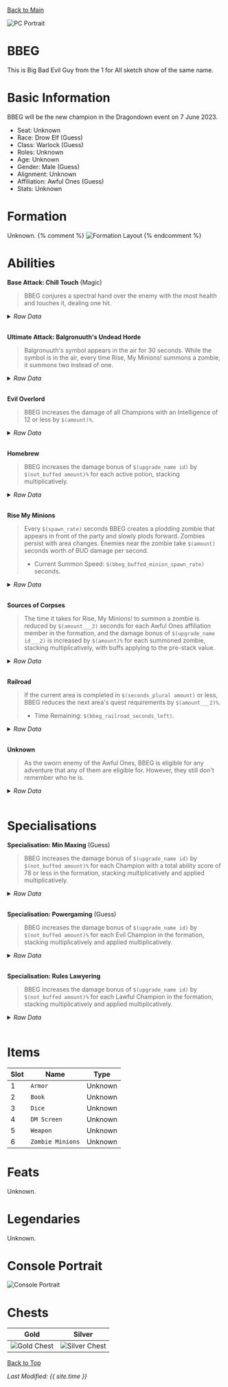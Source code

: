 [Back to Main](index.md)

![PC Portrait](images/bbeg_portrait.png)

# BBEG

This is Big Bad Evil Guy from the 1 for All sketch show of the same name.

# Basic Information

BBEG will be the new champion in the Dragondown event on 7 June 2023.

* Seat: Unknown
* Race: Drow Elf (Guess)
* Class: Warlock (Guess)
* Roles: Unknown
* Age: Unknown
* Gender: Male (Guess)
* Alignment: Unknown
* Affiliation: Awful Ones (Guess)
* Stats: Unknown

# Formation

Unknown.
{% comment %}
![Formation Layout](images/bbeg_formation.png)
{% endcomment %}

# Abilities

**Base Attack: Chill Touch** (Magic)
> BBEG conjures a spectral hand over the enemy with the most health and touches it, dealing one hit.
<details><summary><em>Raw Data</em></summary>
<p>
<pre>
{
    "description": "BBEG conjures a spectral hand over the enemy with the most health and touches it, dealing one hit.",
    "long_description": "",
    "damage_modifier": 1,
    "damage_types": ["magic"],
    "graphic_id": 0,
    "target": "highest_health",
    "aoe_radius": 0,
    "tags": ["ranged"],
    "num_targets": 1,
    "animations": [{
        "projectile_details": {"target_offset_y": -60},
        "hit_sound": 133,
        "shoot_sound": 149,
        "type": "ranged_attack",
        "projectile": "bbeg_chill_touch",
        "shoot_frame": 21
    }],
    "name": "Chill Touch",
    "cooldown": 5,
    "id": 638
}
</pre>
</p>
</details>
<br />

**Ultimate Attack: Balgronuuth's Undead Horde**
> Balgronuuth's symbol appears in the air for 30 seconds. While the symbol is in the air, every time Rise, My Minions! summons a zombie, it summons two instead of one.
<details><summary><em>Raw Data</em></summary>
<p>
<pre>
{
    "description": "Balgronuuth's symbol appears in the air for 30 seconds; causing Rise, my Minions! to summon two zombies instead of one.",
    "long_description": "Balgronuuth's symbol appears in the air for 30 seconds. While the symbol is in the air, every time Rise, My Minions! summons a zombie, it summons two instead of one.",
    "damage_modifier": 0,
    "damage_types": ["magic"],
    "graphic_id": 19515,
    "target": "none",
    "aoe_radius": 0,
    "tags": [
        "ranged",
        "ultimate"
    ],
    "num_targets": 0,
    "animations": [{
        "symbol_duration": 30,
        "ultimate": "bbeg",
        "type": "ultimate_attack",
        "no_damage_display": true
    }],
    "name": "Balgronuuth's Undead Horde",
    "cooldown": 360,
    "id": 639
}
</pre>
</p>
</details>
<br />

**Evil Overlord**
> BBEG increases the damage of all Champions with an Intelligence of 12 or less by `$(amount)%`.
<details><summary><em>Raw Data</em></summary>
<p>
<pre>
{
    "effect_keys": [{
        "formation_arrows_for_effected_only": true,
        "off_when_benched": true,
        "effect_string": "hero_dps_multiplier_mult,100",
        "targets": [{
            "stat": "int",
            "comparison": "<=",
            "type": "stat",
            "value": 12
        }]
    }],
    "requirements": "",
    "description": {"desc": "$source increases the damage of all Champions with an Intelligence of 12 or less by $(amount)%."},
    "id": 1539,
    "flavour_text": "",
    "graphic_id": 19507,
    "properties": {"is_formation_ability": true}
}
</pre>
</p>
</details>
<br />

**Homebrew**
> BBEG increases the damage bonus of `$(upgrade_name id)` by `$(not_buffed amount)%` for each active potion, stacking multiplicatively.
<details><summary><em>Raw Data</em></summary>
<p>
<pre>
{
    "effect_keys": [{
        "stack_title": "Active Potions",
        "amount_updated_listeners": [
            "slot_changed",
            "active_potions_changed"
        ],
        "stacks_multiply": true,
        "show_bonus": true,
        "amount_func": "mult",
        "stack_func": "per_active_potion",
        "effect_string": "buff_upgrade,100,11539"
    }],
    "requirements": "",
    "description": {"desc": "$source increases the damage bonus of $(upgrade_name id) by $(not_buffed amount)% for each active potion, stacking multiplicatively."},
    "id": 1540,
    "flavour_text": "",
    "graphic_id": 19508,
    "properties": {
        "is_formation_ability": true,
        "owner_use_outgoing_description": true
    }
}
</pre>
</p>
</details>
<br />

**Rise My Minions**
> Every `$(spawn_rate)` seconds BBEG creates a plodding zombie that appears in front of the party and slowly plods forward. Zombies persist with area changes. Enemies near the zombie take `$(amount)` seconds worth of BUD damage per second.
>  
> - Current Summon Speed: `$(bbeg_buffed_minion_spawn_rate)` seconds.
<details><summary><em>Raw Data</em></summary>
<p>
<pre>
{
    "effect_keys": [
        {
            "tickrate": 1,
            "off_when_benched": true,
            "effect_string": "bbeg_rise_my_minions,0.2",
            "spawn_rate": 10
        },
        {
            "skin_property_prefix": "summon_overlay",
            "effect_string": "animation_synced_overlay,19469",
            "apply_manually": true
        }
    ],
    "requirements": "",
    "description": {
        "post": {"conditions": [{
            "condition": "not static_desc",
            "desc": "^^Current Summon Speed: $(bbeg_buffed_minion_spawn_rate) seconds"
        }]},
        "desc": "Every $(spawn_rate) seconds $source creates a plodding zombie that appears in front of the party and slowly plods forward. Zombies persist with area changes. Enemies near the zombie take $(amount) seconds worth of BUD damage per second."
    },
    "id": 1541,
    "flavour_text": "",
    "graphic_id": 19510,
    "properties": {
        "indexed_effect_properties": true,
        "retain_on_slot_changed": true,
        "is_formation_ability": true,
        "default_bonus_index": 0,
        "owner_use_outgoing_description": true,
        "per_effect_index_bonuses": true
    }
}
</pre>
</p>
</details>
<br />

**Sources of Corpses**
> The time it takes for Rise, My Minions! to summon a zombie is reduced by `$(amount___3)` seconds for each Awful Ones affiliation member in the formation, and the damage bonus of `$(upgrade_name id___2)` is increased by `$(amount)%` for each summoned zombie, stacking multiplicatively, with buffs applying to the pre-stack value.
<details><summary><em>Raw Data</em></summary>
<p>
<pre>
{
    "effect_keys": [
        {"effect_string": "buff_pre_stack_amount,100"},
        {
            "amount_expr": "upgrade_amount(11542,0)",
            "stack_title": "Active Zombies",
            "amount_updated_listeners": ["bbeg_zombie_count_changed"],
            "stacks_multiply": true,
            "show_bonus": true,
            "amount_func": "mult",
            "stack_func": "per_bbeg_zombie",
            "effect_string": "buff_upgrade,0,11539",
            "desc_forced_order": 1
        },
        {
            "amount_updated_listeners": ["slot_changed"],
            "stacks_multiply": false,
            "total_title": "Speed Change",
            "bonus_is_seconds": true,
            "amount_func": "add",
            "stack_func": "per_crusader",
            "effect_string": "bbeg_minion_spawn_rate_reduction,2.5",
            "stack_title": "Awful Ones Champions",
            "show_bonus": true,
            "percent_values": false,
            "stack_func_data": {"tag": "awfulones"},
            "desc_forced_order": 0,
            "total_bonus_amount_prefix": "-"
        }
    ],
    "requirements": "",
    "description": {"desc": "The time it takes for Rise, My Minions! to summon a zombie is reduced by $(amount___3) seconds for each Awful Ones affiliation member in the formation, and the damage bonus of $(upgrade_name id___2) is increased by $(amount)% for each summoned zombie, stacking multiplicatively, with buffs applying to the pre-stack value."},
    "id": 1542,
    "flavour_text": "",
    "graphic_id": 19511,
    "properties": {
        "indexed_effect_properties": true,
        "is_formation_ability": true,
        "default_bonus_index": 0,
        "owner_use_outgoing_description": true,
        "per_effect_index_bonuses": true
    }
}
</pre>
</p>
</details>
<br />

**Railroad**
> If the current area is completed in `$(seconds_plural amount)` or less, BBEG reduces the next area's quest requirements by `$(amount___2)%`.
>  
> - Time Remaining: `$(bbeg_railroad_seconds_left)`.
<details><summary><em>Raw Data</em></summary>
<p>
<pre>
{
    "effect_keys": [
        {
            "off_when_benched": true,
            "effect_string": "bbeg_railroad,5"
        },
        {
            "off_when_benched": true,
            "effect_string": "chance_reduce_quest_requirement,25,100",
            "apply_manually": true
        }
    ],
    "requirements": "",
    "description": {
        "post": {"conditions": [{
            "condition": "not static_desc",
            "desc": "^^Time Remaining: $(bbeg_railroad_seconds_left)"
        }]},
        "desc": "If the current area is completed in $(seconds_plural amount) or less, $source reduces the next area's quest requirements by $(amount___2)%."
    },
    "id": 1543,
    "flavour_text": "",
    "graphic_id": 19509,
    "properties": {
        "indexed_effect_properties": true,
        "retain_on_slot_changed": true,
        "is_formation_ability": true,
        "default_bonus_index": 1,
        "owner_use_outgoing_description": true,
        "per_effect_index_bonuses": true
    }
}
</pre>
</p>
</details>
<br />

**Unknown**
> As the sworn enemy of the Awful Ones, BBEG is eligible for any adventure that any of them are eligible for. However, they still don't remember who he is.
<details><summary><em>Raw Data</em></summary>
<p>
<pre>
{
    "effect_keys": [{"effect_string": "do_nothing"}],
    "requirements": "",
    "description": {"desc": "As the sworn enemy of the Awful Ones, $source is eligible for any adventure that any of them are eligible for. However, they still don't remember who he is."},
    "id": 1538,
    "flavour_text": "",
    "graphic_id": 0,
    "properties": {
        "is_formation_ability": true,
        "owner_use_outgoing_description": true,
        "formation_circle_icon": false
    }
}
</pre>
</p>
</details>
<br />

# Specialisations

**Specialisation: Min Maxing** (Guess)
> BBEG increases the damage bonus of `$(upgrade_name id)` by `$(not_buffed amount)%` for each Champion with a total ability score of 78 or less in the formation, stacking multiplicatively and applied multiplicatively.
<details><summary><em>Raw Data</em></summary>
<p>
<pre>
{
    "effect_keys": [{
        "stack_title": "Qualified Champions",
        "amount_updated_listeners": [
            "slot_changed",
            "feat_changed"
        ],
        "show_bonus": true,
        "amount_func": "mult",
        "stack_func": "per_crusader",
        "effect_string": "buff_upgrade,150,11539",
        "stack_func_data": {"target_filters": [{
            "stat": "total_ability_score",
            "comparison": "<=",
            "type": "stat",
            "value": 78
        }]}
    }],
    "requirements": "",
    "description": {"desc": "$source increases the damage bonus of $(upgrade_name id) by $(not_buffed amount)% for each Champion with a total ability score of 78 or less in the formation, stacking multiplicatively and applied multiplicatively."},
    "id": 1545,
    "flavour_text": "",
    "graphic_id": 0,
    "properties": {
        "is_formation_ability": true,
        "spec_option_post_apply_info": "Qualified Champions: $num_stacks",
        "owner_use_outgoing_description": true,
        "type": "upgrade",
        "formation_circle_icon": false
    }
}
</pre>
</p>
</details>
<br />

**Specialisation: Powergaming** (Guess)
> BBEG increases the damage bonus of `$(upgrade_name id)` by `$(not_buffed amount)%` for each Evil Champion in the formation, stacking multiplicatively and applied multiplicatively.
<details><summary><em>Raw Data</em></summary>
<p>
<pre>
{
    "effect_keys": [{
        "stacks_multiply": true,
        "off_when_benched": true,
        "effect_string": "buff_upgrade_per_any_tagged_crusader_mult,200,11539,evil"
    }],
    "requirements": "",
    "description": {"desc": "$source increases the damage bonus of $(upgrade_name id) by $(not_buffed amount)% for each Evil Champion in the formation, stacking multiplicatively and applied multiplicatively."},
    "id": 1544,
    "flavour_text": "",
    "graphic_id": 0,
    "properties": {
        "is_formation_ability": true,
        "spec_option_post_apply_info": "Evil Champions: $num_stacks",
        "owner_use_outgoing_description": true,
        "type": "upgrade",
        "formation_circle_icon": false
    }
}
</pre>
</p>
</details>
<br />

**Specialisation: Rules Lawyering**
> BBEG increases the damage bonus of `$(upgrade_name id)` by `$(not_buffed amount)%` for each Lawful Champion in the formation, stacking multiplicatively and applied multiplicatively.
<details><summary><em>Raw Data</em></summary>
<p>
<pre>
{
    "effect_keys": [{
        "stacks_multiply": true,
        "off_when_benched": true,
        "effect_string": "buff_upgrade_per_any_tagged_crusader_mult,100,11539,lawful"
    }],
    "requirements": "",
    "description": {"desc": "$source increases the damage bonus of $(upgrade_name id) by $(not_buffed amount)% for each Lawful Champion in the formation, stacking multiplicatively and applied multiplicatively."},
    "id": 1546,
    "flavour_text": "",
    "graphic_id": 0,
    "properties": {
        "is_formation_ability": true,
        "spec_option_post_apply_info": "Lawful Champions: $num_stacks",
        "owner_use_outgoing_description": true,
        "type": "upgrade",
        "formation_circle_icon": false
    }
}
</pre>
</p>
</details>
<br />

# Items

| Slot | Name | Type |
|---|---|---|
| 1 | `Armor` | Unknown |
| 2 | `Book` | Unknown |
| 3 | `Dice` | Unknown |
| 4 | `DM Screen` | Unknown |
| 5 | `Weapon` | Unknown |
| 6 | `Zombie Minions` | Unknown |

# Feats

Unknown.

# Legendaries

Unknown.

# Console Portrait

![Console Portrait](images/bbeg_console.png)

# Chests

| Gold | Silver |
|---|---|
| ![Gold Chest](images/bbeg_chest_gold.png) | ![Silver Chest](images/bbeg_chest_silver.png) |

[Back to Top](#top)

*Last Modified: {{ site.time }}*